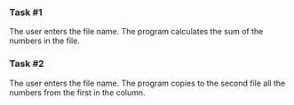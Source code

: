 ### Task #1
The user enters the file name. The program calculates the sum of the numbers in the file.

### Task #2
The user enters the file name. The program copies to the second file all the numbers from the first in the column.
